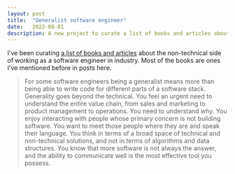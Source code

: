```yaml
---
layout: post
title:  "Generalist software engineer"
date:   2022-08-01
description: A new project to curate a list of books and articles about the non-technical side of working as a software engineer
---
```


I've been curating [a list of books and articles](https://github.com/minorg/awesome-generalist-software-engineer) about the non-technical side of working as a software engineer in industry. Most of the books are ones I've mentioned before in posts here.

> For some software engineers being a generalist means more than being able to write code for different parts of a software stack. Generality goes beyond the technical. You feel an urgent need to understand the entire value chain, from sales and marketing to product management to operations. You need to understand why. You enjoy interacting with people whose primary concern is not building software. You want to meet those people where they are and speak their language. You think in terms of a broad space of technical and non-technical solutions, and not in terms of algorithms and data structures. You know that more software is not always the answer, and the ability to communicate well is the most effective tool you possess.
